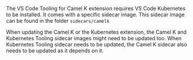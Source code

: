 The VS Code Tooling for Camel K extension requires VS Code Kubernetes to be installed.
It comes with a specific sidecar image. This sidecar image can be found in the folder `sidecars/camelk`

When updating the Camel K or the Kubernetes extension, the Camel K and Kubernetes Tooling sidecar images might need to be updated too. When Kubernetes Tooling sidecar needs to be updated, the Camel K sidecar also needs to be updated as it depends on it.